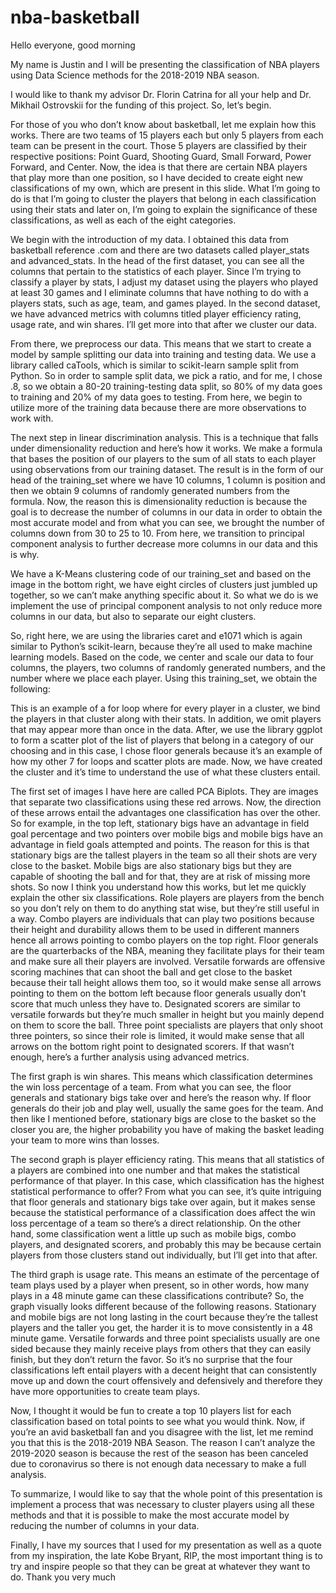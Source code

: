 # nba-basketball
Hello everyone, good morning

My name is Justin and I will be presenting the classification of NBA players using Data Science methods for the 2018-2019 NBA season.

I would like to thank my advisor Dr. Florin Catrina for all your help and Dr. Mikhail Ostrovskii for the funding of this project. So, let’s begin.

For those of you who don’t know about basketball, let me explain how this works. There are two teams of 15 players each but only 5 players from each team can be present in the court. Those 5 players are classified by their respective positions: Point Guard, Shooting Guard, Small Forward, Power Forward, and Center. Now, the idea is that there are certain NBA players that play more than one position, so I have decided to create eight new classifications of my own, which are present in this slide. What I’m going to do is that I’m going to cluster the players that belong in each classification using their stats and later on, I’m going to explain the significance of these classifications, as well as each of the eight categories. 

We begin with the introduction of my data. I obtained this data from basketball reference .com and there are two datasets called player_stats and advanced_stats. In the head of the first dataset, you can see all the columns that pertain to the statistics of each player. Since I’m trying to classify a player by stats, I adjust my dataset using the players who played at least 30 games and I eliminate columns that have nothing to do with a players stats, such as age, team, and games played. In the second dataset, we have advanced metrics with columns titled player efficiency rating, usage rate, and win shares. I’ll get more into that after we cluster our data.

From there, we preprocess our data. This means that we start to create a model by sample splitting our data into training and testing data. We use a library called caTools, which is similar to scikit-learn sample split from Python. So in order to sample split data, we pick a ratio, and for me, I chose .8, so we obtain a 80-20 training-testing data split, so 80% of my data goes to training and 20% of my data goes to testing. From here, we begin to utilize more of the training data because there are more observations to work with.

The next step in linear discrimination analysis. This is a technique that falls under dimensionality reduction and here’s how it works. We make a formula that bases the position of our players to the sum of all stats to each player using observations from our training dataset. The result is in the form of our head of the training_set where we have 10 columns, 1 column is position and then we obtain 9 columns of randomly generated numbers from the formula. Now, the reason this is dimensionality reduction is because the goal is to decrease the number of columns in our data in order to obtain the most accurate model and from what you can see, we brought the number of columns down from 30 to 25 to 10. From here, we transition to principal component analysis to further decrease more columns in our data and this is why.

We have a K-Means clustering code of our training_set and based on the image in the bottom right, we have eight circles of clusters just jumbled up together, so we can’t make anything specific about it. So what we do is we implement the use of principal component analysis to not only reduce more columns in our data, but also to separate our eight clusters. 

So, right here, we are using the libraries caret and e1071 which is again similar to Python’s scikit-learn, because they’re all used to make machine learning models. Based on the code, we center and scale our data to four columns, the players, two columns of randomly generated numbers, and the number where we place each player. Using this training_set, we obtain the following:

This is an example of a for loop where for every player in a cluster, we bind the players in that cluster along with their stats. In addition, we omit players that may appear more than once in the data. After, we use the library ggplot to form a scatter plot of the list of players that belong in a category of our choosing and in this case, I chose floor generals because it’s an example of how my other 7 for loops and scatter plots are made. Now, we have created the cluster and it’s time to understand the use of what these clusters entail.

The first set of images I have here are called PCA Biplots. They are images that separate two classifications using these red arrows. Now, the direction of these arrows entail the advantages one classification has over the other. So for example, in the top left, stationary bigs have an advantage in field goal percentage and two pointers over mobile bigs and mobile bigs have an advantage in field goals attempted and points. The reason for this is that stationary bigs are the tallest players in the team so all their shots are very close to the basket. Mobile bigs are also stationary bigs but they are capable of shooting the ball and for that, they are at risk of missing more shots. So now I think you understand how this works, but let me quickly explain the other six classifications. Role players are players from the bench so you don’t rely on them to do anything stat wise, but they’re still useful in a way. Combo players are individuals that can play two positions because their height and durability allows them to be used in different manners hence all arrows pointing to combo players on the top right. Floor generals are the quarterbacks of the NBA, meaning they facilitate plays for their team and make sure all their players are involved. Versatile forwards are offensive scoring machines that can shoot the ball and get close to the basket because their tall height allows them too, so it would make sense all arrows pointing to them on the bottom left because floor generals usually don’t score that much unless they have to. Designated scorers are similar to versatile forwards but they’re much smaller in height but you mainly depend on them to score the ball. Three point specialists are players that only shoot three pointers, so since their role is limited, it would make sense that all arrows on the bottom right point to designated scorers. If that wasn’t enough, here’s a further analysis using advanced metrics.

The first graph is win shares. This means which classification determines the win loss percentage of a team. From what you can see, the floor generals and stationary bigs take over and here’s the reason why. If floor generals do their job and play well, usually the same goes for the team. And then like I mentioned before, stationary bigs are close to the basket so the closer you are, the higher probability you have of making the basket leading your team to more wins than losses.

The second graph is player efficiency rating. This means that all statistics of a players are combined into one number and that makes the statistical performance of that player. In this case, which classification has the highest statistical performance to offer? From what you can see, it’s quite intriguing that floor generals and stationary bigs take over again, but it makes sense because the statistical performance of a classification does affect the win loss percentage of a team so there’s a direct relationship. On the other hand, some classification went a little up such as mobile bigs, combo players, and designated scorers, and probably this may be because certain players from those clusters stand out individually, but I’ll get into that after.

The third graph is usage rate. This means an estimate of the percentage of team plays used by a player when present, so in other words, how many plays in a 48 minute game can these classifications contribute? So, the graph visually looks different because of the following reasons. Stationary and mobile bigs are not long lasting in the court because they’re the tallest players and the taller you get, the harder it is to move consistently in a 48 minute game. Versatile forwards and three point specialists usually are one sided because they mainly receive plays from others that they can easily finish, but they don’t return the favor. So it’s no surprise that the four classifications left entail players with a decent height that can consistently move up and down the court offensively and defensively and therefore they have more opportunities to create team plays.

Now, I thought it would be fun to create a top 10 players list for each classification based on total points to see what you would think. Now, if you’re an avid basketball fan and you disagree with the list, let me remind you that this is the 2018-2019 NBA Season. The reason I can’t analyze the 2019-2020 season is because the rest of the season has been canceled due to coronavirus so there is not enough data necessary to make a full analysis. 

To summarize, I would like to say that the whole point of this presentation is implement a process that was necessary to cluster players using all these methods and that it is possible to make the most accurate model by reducing the number of columns in your data.

Finally, I have my sources that I used for my presentation as well as a quote from my inspiration, the late Kobe Bryant, RIP, the most important thing is to try and inspire people so that they can be great at whatever they want to do. Thank you very much
